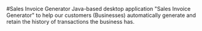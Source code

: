 #Sales Invoice Generator
Java-based desktop application "Sales Invoice Generator"
to help our customers (Businesses) automatically generate and retain the history of transactions the business has.
